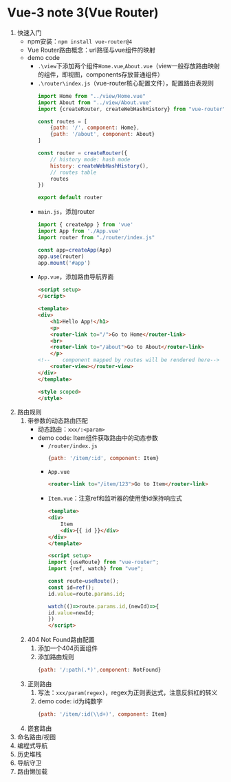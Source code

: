 # Vue-3 note 3(Vue Router)
1. 快速入门
   * npm安装：`npm install vue-router@4`
   * Vue Router路由概念：url路径与vue组件的映射
   * demo code
     * `.\view`下添加两个组件`Home.vue`,`About.vue`（view一般存放路由映射的组件，即视图，components存放普通组件）
     * `.\router\index.js`（vue-router核心配置文件），配置路由表规则
        ```js
        import Home from "../view/Home.vue"
        import About from "../view/About.vue"
        import {createRouter, createWebHashHistory} from "vue-router"

        const routes = [
            {path: '/', component: Home},
            {path: '/about', component: About}
        ]

        const router = createRouter({
            // history mode: hash mode
            history: createWebHashHistory(),
            // routes table
            routes
        })

        export default router
        ``` 
     * `main.js`，添加router
        ```js
        import { createApp } from 'vue'
        import App from './App.vue'
        import router from "./router/index.js"

        const app=createApp(App)
        app.use(router)
        app.mount('#app')
        ``` 
     * `App.vue`，添加路由导航界面
        ```html
        <script setup>
        </script>

        <template>
        <div>
            <h1>Hello App!</h1>
            <p>
            <router-link to="/">Go to Home</router-link>
            <br>
            <router-link to="/about">Go to About</router-link>
            </p>
        <!--    component mapped by routes will be rendered here-->
            <router-view></router-view>
        </div>
        </template>

        <style scoped>
        </style>
        ```
2. 路由规则
   1. 带参数的动态路由匹配
      * 动态路由：`xxx/:<param>`
      * demo code: Item组件获取路由中的动态参数
        * `/router/index.js` 
            ```js
            {path: '/item/:id', component: Item}
            ```  
        * `App.vue`
            ```html
            <router-link to="/item/123">Go to Item</router-link>
            ``` 
        * `Item.vue`：注意ref和监听器的使用使id保持响应式
            ```html
            <template>
            <div>
                Item
                <div>{{ id }}</div>
            </div>
            </template>

            <script setup>
            import {useRoute} from "vue-router";
            import {ref, watch} from "vue";

            const route=useRoute();
            const id=ref();
            id.value=route.params.id;

            watch(()=>route.params.id,(newId)=>{
            id.value=newId;
            })
            </script>
            ``` 
   2. 404 Not Found路由配置
      1. 添加一个404页面组件
      2. 添加路由规则
         ```js
         {path: '/:path(.*)',component: NotFound}
         ```
   3. 正则路由
      1. 写法：`xxx/param(regex)`，regex为正则表达式，注意反斜杠的转义
      2. demo code: id为纯数字
         ```js
         {path: '/item/:id(\\d+)', component: Item}
         ``` 
   4. 嵌套路由
3. 命名路由/视图
4. 编程式导航
5. 历史堆栈
6. 导航守卫
7. 路由懒加载